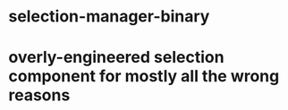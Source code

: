 # selection-manager-binary

# overly-engineered selection component for mostly all the wrong reasons
